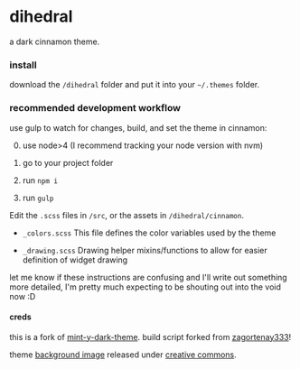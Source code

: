 # dihedral

a dark cinnamon theme.

### install

download the `/dihedral` folder and put it into your `~/.themes` folder.

### recommended development workflow

use gulp to watch for changes, build, and set the theme in cinnamon:

0. use node>4 (I recommend tracking your node version with nvm)

1. go to your project folder

2. run `npm i`

3. run `gulp`

Edit the `.scss` files in `/src`, or the assets in `/dihedral/cinnamon`.

* `_colors.scss` This file defines the color variables used by the theme

* `_drawing.scss` Drawing helper mixins/functions to allow for easier definition of widget drawing

let me know if these instructions are confusing and I'll write out something more detailed, I'm pretty much expecting to be shouting out into the void now :D

#### creds

this is a fork of [mint-y-dark-theme](https://github.com/linuxmint/mint-y-theme). build script forked from [zagortenay333](https://github.com/zagortenay333)!

theme [background image](https://flic.kr/p/7EZZJQ) released under [creative commons](https://creativecommons.org/licenses/by-nc-nd/2.0).
